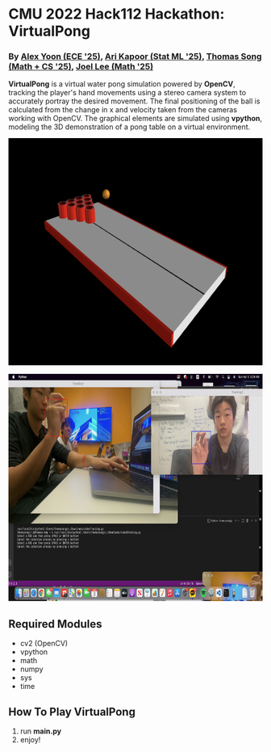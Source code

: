 # CMU 2022 Hack112 Hackathon: VirtualPong
### By [Alex Yoon (ECE '25)](https://github.com/alexyoon26), [Ari Kapoor (Stat ML '25)](https://github.com/areskapoor), [Thomas Song (Math + CS '25)](https://github.com/tsong030721), [Joel Lee (Math '25)](https://github.com/JY-Leee)

**VirtualPong** is a virtual water pong simulation powered by **OpenCV**, tracking the player's hand movements using a stereo camera system to accurately portray the desired movement. The final positioning of the ball is calculated from the change in x and velocity taken from the cameras working with OpenCV. The graphical elements are simulated using **vpython**, modeling the 3D demonstration of a pong table on a virtual environment.

<p align="center">
   <img src="/assets/tablediag.png" width="764.5" height="450">
</p>

<p align="center">
   <img src="/assets/tracking.jpeg" width="764.5" height="450">
</p>

## Required Modules
- cv2 (OpenCV)
- vpython
- math
- numpy
- sys
- time

## How To Play VirtualPong
1. run **main.py**
2. enjoy!

